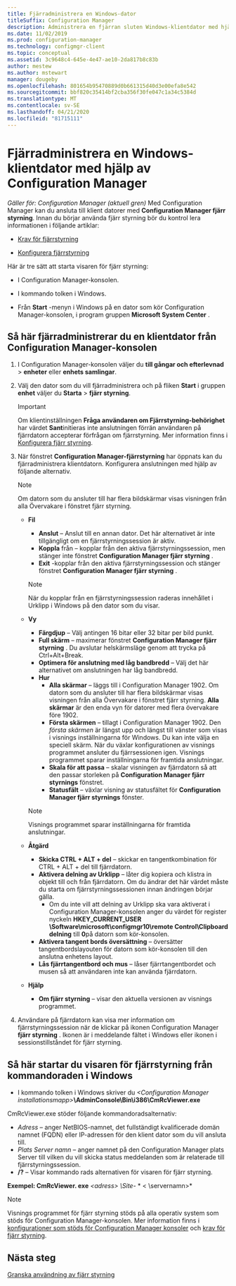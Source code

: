 ```yaml
---
title: Fjärradministrera en Windows-dator
titleSuffix: Configuration Manager
description: Administrera en fjärran sluten Windows-klientdator med hjälp av Configuration Manager.
ms.date: 11/02/2019
ms.prod: configuration-manager
ms.technology: configmgr-client
ms.topic: conceptual
ms.assetid: 3c9648c4-645e-4e47-ae10-2da817b8c83b
author: mestew
ms.author: mstewart
manager: dougeby
ms.openlocfilehash: 801654b95470889d0b661315d40d3e00efa8e542
ms.sourcegitcommit: bbf820c35414bf2cba356f30fe047c1a34c5384d
ms.translationtype: MT
ms.contentlocale: sv-SE
ms.lasthandoff: 04/21/2020
ms.locfileid: "81715111"
---
```

# <a name="how-to-remotely-administer-a-windows-client-computer-by-using-configuration-manager"></a>Fjärradministrera en Windows-klientdator med hjälp av Configuration Manager

*Gäller för: Configuration Manager (aktuell gren)* Med Configuration Manager kan du ansluta till klient datorer med **Configuration Manager fjärr styrning**. Innan du börjar använda fjärr styrning bör du kontrol lera informationen i följande artiklar:  

-   [Krav för fjärrstyrning](prerequisites-for-remote-control.md)  

-   [Konfigurera fjärrstyrning](configuring-remote-control.md)  

Här är tre sätt att starta visaren för fjärr styrning:  

-   I Configuration Manager-konsolen.  

-   I kommando tolken i Windows.  

-   Från **Start** -menyn i Windows på en dator som kör Configuration Manager-konsolen, i program gruppen **Microsoft System Center** .  

## <a name="to-remotely-administer-a-client-computer-from-the-configuration-manager-console"></a>Så här fjärradministrerar du en klientdator från Configuration Manager-konsolen  

1.  I Configuration Manager-konsolen väljer du **till gångar och efterlevnad** > **enheter** eller **enhets samlingar**.  

3.  Välj den dator som du vill fjärradministrera och på fliken **Start** i gruppen **enhet** väljer du **Starta** > **fjärr styrning**.  

    > [!IMPORTANT]  
    >  Om klientinställningen **Fråga användaren om Fjärrstyrning-behörighet** har värdet **Sant**initieras inte anslutningen förrän användaren på fjärrdatorn accepterar förfrågan om fjärrstyrning. Mer information finns i [Konfigurera fjärr styrning](configuring-remote-control.md).  

4.  När fönstret **Configuration Manager-fjärrstyrning** har öppnats kan du fjärradministrera klientdatorn. Konfigurera anslutningen med hjälp av följande alternativ.  

    > [!NOTE]  
    >  Om datorn som du ansluter till har flera bildskärmar visas visningen från alla Övervakare i fönstret fjärr styrning.  

    -   **Fil**
        - **Anslut** – Anslut till en annan dator. Det här alternativet är inte tillgängligt om en fjärrstyrningssession är aktiv.  
        -   **Koppla** från – kopplar från den aktiva fjärrstyrningssession, men stänger inte fönstret **Configuration Manager fjärr styrning** .  
        - **Exit** -kopplar från den aktiva fjärrstyrningssession och stänger fönstret **Configuration Manager fjärr styrning** .  

        > [!NOTE]  
        >  När du kopplar från en fjärrstyrningssession raderas innehållet i Urklipp i Windows på den dator som du visar.


    - **Vy**
      - **Färgdjup** – Välj antingen 16 bitar eller 32 bitar per bild punkt.
      -  **Full skärm** – maximerar fönstret **Configuration Manager fjärr styrning** . Du avslutar helskärmsläge genom att trycka på Ctrl+Alt+Break.  
      - **Optimera för anslutning med låg bandbredd** – Välj det här alternativet om anslutningen har låg bandbredd.
      - **Hur**
        - **Alla skärmar** – läggs till i Configuration Manager 1902. Om datorn som du ansluter till har flera bildskärmar visas visningen från alla Övervakare i fönstret fjärr styrning. **Alla skärmar** är den enda vyn för datorer med flera övervakare före 1902.
        -  **Första skärmen** – tillagt i Configuration Manager 1902. Den *första skärmen* är längst upp och längst till vänster som visas i visnings inställningarna för Windows. Du kan inte välja en speciell skärm. När du växlar konfigurationen av visnings programmet ansluter du fjärrsessionen igen. Visnings programmet sparar inställningarna för framtida anslutningar.
        -  **Skala för att passa** – skalar visningen av fjärrdatorn så att den passar storleken på **Configuration Manager fjärr styrnings** fönstret.
        - **Statusfält** – växlar visning av statusfältet för **Configuration Manager fjärr styrnings** fönster.  

       > [!NOTE]  
       >  Visnings programmet sparar inställningarna för framtida anslutningar.

    -   **Åtgärd**
        - **Skicka CTRL + ALT + del** – skickar en tangentkombination för CTRL + ALT + del till fjärrdatorn. 
        - **Aktivera delning av Urklipp** – låter dig kopiera och klistra in objekt till och från fjärrdatorn. Om du ändrar det här värdet måste du starta om fjärrstyrningssessionen innan ändringen börjar gälla.   
          - Om du inte vill att delning av Urklipp ska vara aktiverat i Configuration Manager-konsolen anger du värdet för register nyckeln **HKEY_CURRENT_USER \Software\microsoft\configmgr10\remote Control\Clipboard delning** till **0**på datorn som kör-konsolen.
        - **Aktivera tangent bords översättning** – översätter tangentbordslayouten för datorn som kör-konsolen till den anslutna enhetens layout.
        - **Lås fjärrtangentbord och mus** – låser fjärrtangentbordet och musen så att användaren inte kan använda fjärrdatorn.  

    -   **Hjälp**
        - **Om fjärr styrning** – visar den aktuella versionen av visnings programmet.  

5.  Användare på fjärrdatorn kan visa mer information om fjärrstyrningssession när de klickar på ikonen Configuration Manager **fjärr styrning** . Ikonen är i meddelande fältet i Windows eller ikonen i sessionstillståndet för fjärr styrning.  

## <a name="to-start-the-remote-control-viewer-from-the-windows-command-line"></a>Så här startar du visaren för fjärrstyrning från kommandoraden i Windows  

-   I kommando tolken i Windows skriver du _<Configuration Manager installationsmapp\>_**\AdminConsole\Bin\i386\CmRcViewer.exe**  

CmRcViewer.exe stöder följande kommandoradsalternativ:  

- *Adress* – anger NetBIOS-namnet, det fullständigt kvalificerade domän namnet (FQDN) eller IP-adressen för den klient dator som du vill ansluta till.
- *Plats Server namn* – anger namnet på den Configuration Manager plats Server till vilken du vill skicka status meddelanden som är relaterade till fjärrstyrningssession.
- **/?** – Visar kommando rads alternativen för visaren för fjärr styrning.  
     
**Exempel: CmRcViewer. exe** *<adress\> \Site-* * < \\servernamn>* 

> [!NOTE]  
> Visnings programmet för fjärr styrning stöds på alla operativ system som stöds för Configuration Manager-konsolen. Mer information finns i [konfigurationer som stöds för Configuration Manager konsoler](../../../plan-design/configs/supported-operating-systems-consoles.md) och [krav för fjärr styrning](prerequisites-for-remote-control.md).

## <a name="next-steps"></a>Nästa steg

[Granska användning av fjärr styrning](audit-remote-control-usage.md)
